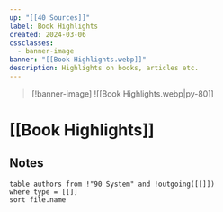 ```yaml
---
up: "[[40 Sources]]"
label: Book Highlights
created: 2024-03-06
cssclasses:
  - banner-image
banner: "[[Book Highlights.webp]]"
description: Highlights on books, articles etc.
---
```

>[!banner-image] ![[Book Highlights.webp|py-80]]
#  [[Book Highlights]]
## Notes
```dataview
table authors from !"90 System" and !outgoing([[]])
where type = [[]]
sort file.name
```

